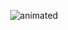 <p align="center">
  <img src="https://media.giphy.com/media/rAm0u2k17rM3e/giphy.gif" alt="animated" />
</p>
